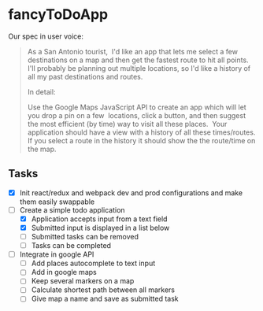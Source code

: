 # fancyToDoApp

Our spec in user voice:
>As a San Antonio tourist,  I'd like an app that lets me select a few destinations on a map and then get the fastest route to hit all points. I'll probably be planning out multiple locations, so I'd like a history of all my past destinations and routes.
>
>In detail:
>
>Use the Google Maps JavaScript API to create an app which will let you drop a pin on a few  locations, click a button, and then suggest the most efficient (by time) way to visit all these places.  Your application should have a view with a history of all these times/routes. If you select a route in the history it should show the the route/time on the map.

## Tasks
- [x] Init react/redux and webpack dev and prod configurations and make them easily swappable
- [ ] Create a simple todo application
  - [x] Application accepts input from a text field
  - [x] Submitted input is displayed in a list below
  - [ ] Submitted tasks can be removed
  - [ ] Tasks can be completed
- [ ] Integrate in google API
  - [ ] Add places autocomplete to text input
  - [ ] Add in google maps
  - [ ] Keep several markers on a map
  - [ ] Calculate shortest path between all markers
  - [ ] Give map a name and save as submitted task
